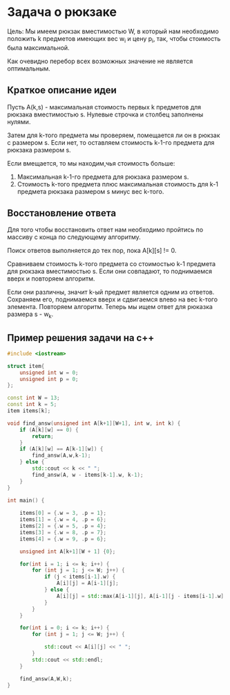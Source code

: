 # Задача о рюкзаке
Цель: Мы имеем рюкзак вместимостью W, в который нам необходимо положить k предметов имеющих вес w<sub>i</sub> и цену p<sub>i</sub>, так, чтобы стоимость была максимальной.

Как очевидно перебор всех возможных значение не является оптимальным.

## Краткое описание идеи

 Пусть A(k,s) - максимальная стоимость первых k предметов для рюкзака вместимостью s. Нулевые строчка и столбец заполнены нулями. 

 Затем для k-того предмета мы проверяем, помещается ли он в рюкзак с размером s. Если нет, то оставляем стоимость k-1-го предмета для рюкзака размером s.

 Если вмещается, то мы находим,чья стоимость больше: 
 1. Максимальная k-1-го предмета для рюкзака размером s.
 2. Стоимость k-того предмета плюс максимальная стоимость для k-1 предмета рюкзака размером s минус вес k-того.

## Восстановление ответа

Для того чтобы восстановить ответ нам необходимо пройтись по массиву с конца по следующему алгоритму.

Поиск ответов выполняется до тех пор, пока A[k][s] != 0.

Сравниваем стоимость k-того предмета со стоимостью k-1 предмета для рюкзака вместимостью s. Если они совпадают, то поднимаемся вверх и повторяем алгоритм.

Если они различны, значит k-ый предмет является одним из ответов. Сохраняем его, поднимаемся вверх и сдвигаемся влево на вес k-того элемента. Повторяем алгоритм. Теперь мы ищем ответ для рюказка размера s - w<sub>k</sub>.

## Пример решения задачи на c++

``` c++
#include <iostream>

struct item{
    unsigned int w = 0;
    unsigned int p = 0;
};

const int W = 13;
const int k = 5;
item items[k];

void find_answ(unsigned int A[k+1][W+1], int w, int k) {
    if (A[k][w] == 0) {
        return;
    }
    if (A[k][w] == A[k-1][w]) {
        find_answ(A,w,k-1);
    } else {
        std::cout << k << " ";
        find_answ(A, w - items[k-1].w, k-1);
    }
}

int main() {
    
    items[0] = {.w = 3, .p = 1};
    items[1] = {.w = 4, .p = 6};
    items[2] = {.w = 5, .p = 4};
    items[3] = {.w = 8, .p = 7};
    items[4] = {.w = 9, .p = 6};

    unsigned int A[k+1][W + 1] {0};

    for(int i = 1; i <= k; i++) {
        for (int j = 1; j <= W; j++) {
            if (j < items[i-1].w) {
                A[i][j] = A[i-1][j];
            } else {
                A[i][j] = std::max(A[i-1][j], A[i-1][j - items[i-1].w] + items[i-1].p);
            }
        }
    }

    for(int i = 0; i <= k; i++) {
        for (int j = 1; j <= W; j++) {

            std::cout << A[i][j] << " ";
        }
        std::cout << std::endl;
    }

    find_answ(A,W,k);
}
```